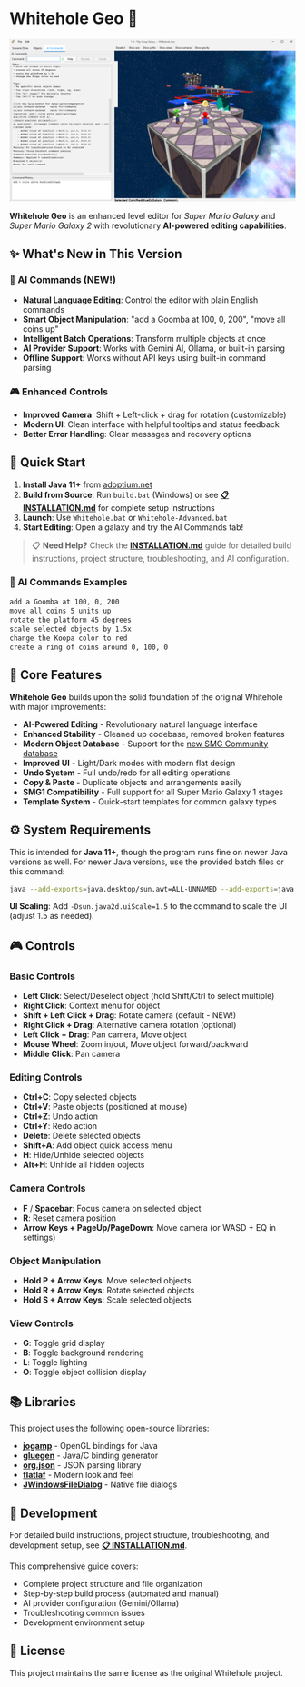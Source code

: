 # Whitehole Geo 🌟

![Editing Flip-Swap Galaxy](https://github.com/TheProtaganist/Whitehole-Geo/blob/main/images/ExampleImage.png)

**Whitehole Geo** is an enhanced level editor for *Super Mario Galaxy* and *Super Mario Galaxy 2* with revolutionary **AI-powered editing capabilities**.

## ✨ What's New in This Version

### 🤖 AI Commands (NEW!)

- **Natural Language Editing**: Control the editor with plain English commands
- **Smart Object Manipulation**: "add a Goomba at 100, 0, 200", "move all coins up"
- **Intelligent Batch Operations**: Transform multiple objects at once
- **AI Provider Support**: Works with Gemini AI, Ollama, or built-in parsing
- **Offline Support**: Works without API keys using built-in command parsing

### 🎮 Enhanced Controls

- **Improved Camera**: Shift + Left-click + drag for rotation (customizable)
- **Modern UI**: Clean interface with helpful tooltips and status feedback
- **Better Error Handling**: Clear messages and recovery options

## 🚀 Quick Start

1. **Install Java 11+** from [adoptium.net](https://adoptium.net/)
2. **Build from Source**: Run `build.bat` (Windows) or see **[📋 INSTALLATION.md](INSTALLATION.md)** for complete setup instructions
3. **Launch**: Use `Whitehole.bat` or `Whitehole-Advanced.bat`
4. **Start Editing**: Open a galaxy and try the AI Commands tab!

> 📋 **Need Help?** Check the **[INSTALLATION.md](INSTALLATION.md)** guide for detailed build instructions, project structure, troubleshooting, and AI configuration.

### 🤖 AI Commands Examples

```text
add a Goomba at 100, 0, 200
move all coins 5 units up
rotate the platform 45 degrees
scale selected objects by 1.5x
change the Koopa color to red
create a ring of coins around 0, 100, 0
```

## 🎯 Core Features

**Whitehole Geo** builds upon the solid foundation of the original Whitehole with major improvements:

- **AI-Powered Editing** - Revolutionary natural language interface
- **Enhanced Stability** - Cleaned up codebase, removed broken features
- **Modern Object Database** - Support for the [new SMG Community database](https://github.com/SMGCommunity/galaxydatabase)
- **Improved UI** - Light/Dark modes with modern flat design
- **Undo System** - Full undo/redo for all editing operations
- **Copy & Paste** - Duplicate objects and arrangements easily
- **SMG1 Compatibility** - Full support for all Super Mario Galaxy 1 stages
- **Template System** - Quick-start templates for common galaxy types

## ⚙️ System Requirements

This is intended for **Java 11+**, though the program runs fine on newer Java versions as well. For newer Java versions, use the provided batch files or this command:

```bash
java --add-exports=java.desktop/sun.awt=ALL-UNNAMED --add-exports=java.desktop/sun.java2d=ALL-UNNAMED --add-exports=java.base/java.lang=ALL-UNNAMED --add-exports=java.base/java.nio=ALL-UNNAMED --add-exports=java.base/java.util=ALL-UNNAMED --add-exports=java.base/jdk.internal.misc=ALL-UNNAMED --add-exports=java.base/sun.nio.ch=ALL-UNNAMED --add-exports=java.logging/sun.util.logging.resources=ALL-UNNAMED -jar Whitehole.jar
```

**UI Scaling**: Add `-Dsun.java2d.uiScale=1.5` to the command to scale the UI (adjust 1.5 as needed).

## 🎮 Controls

### Basic Controls

- **Left Click**: Select/Deselect object (hold Shift/Ctrl to select multiple)
- **Right Click**: Context menu for object
- **Shift + Left Click + Drag**: Rotate camera (default - NEW!)
- **Right Click + Drag**: Alternative camera rotation (optional)
- **Left Click + Drag**: Pan camera, Move object
- **Mouse Wheel**: Zoom in/out, Move object forward/backward
- **Middle Click**: Pan camera

### Editing Controls

- **Ctrl+C**: Copy selected objects
- **Ctrl+V**: Paste objects (positioned at mouse)
- **Ctrl+Z**: Undo action
- **Ctrl+Y**: Redo action
- **Delete**: Delete selected objects
- **Shift+A**: Add object quick access menu
- **H**: Hide/Unhide selected objects
- **Alt+H**: Unhide all hidden objects

### Camera Controls

- **F** / **Spacebar**: Focus camera on selected object
- **R**: Reset camera position
- **Arrow Keys + PageUp/PageDown**: Move camera (or WASD + EQ in settings)

### Object Manipulation

- **Hold P + Arrow Keys**: Move selected objects
- **Hold R + Arrow Keys**: Rotate selected objects
- **Hold S + Arrow Keys**: Scale selected objects

### View Controls

- **G**: Toggle grid display
- **B**: Toggle background rendering
- **L**: Toggle lighting
- **O**: Toggle object collision display

## 📚 Libraries

This project uses the following open-source libraries:

- **[jogamp](https://jogamp.org/)** - OpenGL bindings for Java
- **[gluegen](https://jogamp.org/gluegen/www/)** - Java/C binding generator
- **[org.json](https://github.com/stleary/JSON-java)** - JSON parsing library
- **[flatlaf](https://github.com/JFormDesigner/FlatLaf)** - Modern look and feel
- **[JWindowsFileDialog](https://github.com/JacksonBrienen/JWindowsFileDialog)** - Native file dialogs

## 🔧 Development

For detailed build instructions, project structure, troubleshooting, and development setup, see **[📋 INSTALLATION.md](INSTALLATION.md)**.

This comprehensive guide covers:

- Complete project structure and file organization
- Step-by-step build process (automated and manual)
- AI provider configuration (Gemini/Ollama)
- Troubleshooting common issues
- Development environment setup

## 📄 License

This project maintains the same license as the original Whitehole project.
